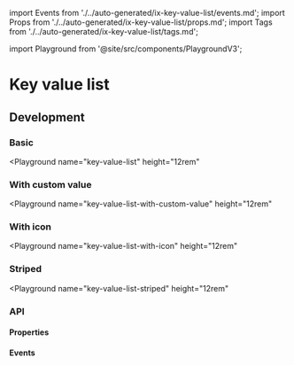 import Events from './../auto-generated/ix-key-value-list/events.md';
import Props from './../auto-generated/ix-key-value-list/props.md';
import Tags from './../auto-generated/ix-key-value-list/tags.md';

import Playground from '@site/src/components/PlaygroundV3';

# Key value list

<Tags />


## Development

### Basic

<Playground
name="key-value-list" height="12rem"
>
</Playground>

### With custom value

<Playground
name="key-value-list-with-custom-value"
height="12rem"
>
</Playground>

### With icon

<Playground
name="key-value-list-with-icon"
height="12rem"
>
</Playground>

### Striped

<Playground
name="key-value-list-striped"
height="12rem"
>
</Playground>

### API

#### Properties

<Props />

#### Events

<Events />
